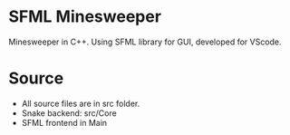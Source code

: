 # SFML Minesweeper

Minesweeper in C++. Using SFML library for GUI, developed for VScode.

# Source

* All source files are in src folder.
* Snake backend: src/Core
* SFML frontend in Main
